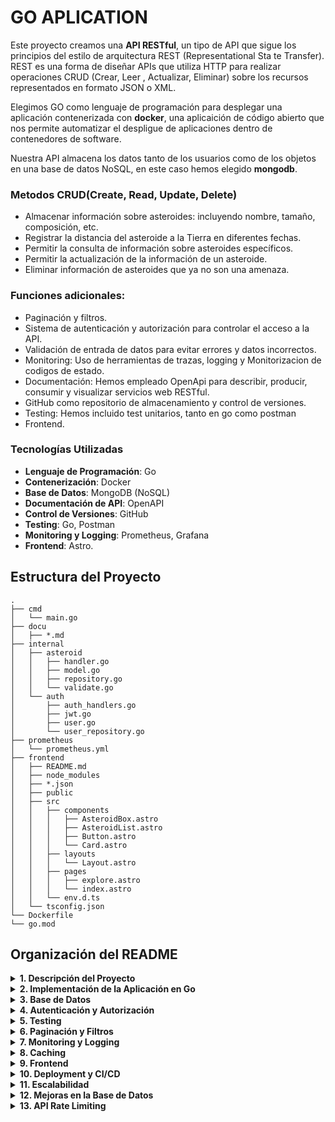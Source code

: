 # GO APLICATION

Este proyecto creamos una **API RESTful**, un tipo de API que sigue los principios del estilo de arquitectura REST (Representational Sta    te Transfer). REST es una forma de diseñar APIs que utiliza HTTP para realizar operaciones CRUD (Crear, Leer    , Actualizar, Eliminar) sobre los recursos representados en formato JSON o XML.

Elegimos GO como  lenguaje de programación  para desplegar una aplicación contenerizada con **docker**, una aplicaición de código abierto que nos permite automatizar el despligue de aplicaciones dentro de contenedores de software.

Nuestra API almacena los datos tanto de los usuarios como de los objetos en una base de datos NoSQL, en este caso hemos elegido **mongodb**.

### Metodos CRUD(Create, Read, Update, Delete)

* Almacenar información sobre asteroides: incluyendo nombre, tamaño, composición, etc.
* Registrar la distancia del asteroide a la Tierra en diferentes fechas.
* Permitir la consulta de información sobre asteroides específicos.
* Permitir la actualización de la información de un asteroide.
* Eliminar información de asteroides que ya no son una amenaza.

### Funciones adicionales:

* Paginación y filtros.
* Sistema de autenticación y autorización para controlar el acceso a la API.
* Validación de entrada de datos para evitar errores y datos incorrectos.
* Monitoring: Uso de herramientas de trazas, logging y Monitorizacion de codigos de estado.
* Documentación: Hemos empleado OpenApi para describir, producir, consumir y visualizar servicios web RESTful.
* GitHub como repositorio de almacenamiento y control de versiones.
* Testing: Hemos incluido test unitarios, tanto en go como postman
* Frontend.

### Tecnologías Utilizadas

- **Lenguaje de Programación**: Go
- **Contenerización**: Docker
- **Base de Datos**: MongoDB (NoSQL)
- **Documentación de API**: OpenAPI
- **Control de Versiones**: GitHub
- **Testing**: Go, Postman
- **Monitoring y Logging**: Prometheus, Grafana
- **Frontend**: Astro.


## Estructura del Proyecto

```
.
├── cmd
│   └── main.go
├── docu
│   ├── *.md
├── internal
│   ├── asteroid
│   │   ├── handler.go
│   │   ├── model.go
│   │   ├── repository.go
│   │   └── validate.go
│   └── auth
│       ├── auth_handlers.go
│       ├── jwt.go
│       ├── user.go
│       └── user_repository.go
├── prometheus
│   └── prometheus.yml
├── frontend
│   ├── README.md
│   ├── node_modules
│   ├── *.json
│   ├── public
│   ├── src
│   │   ├── components
│   │   │   ├── AsteroidBox.astro
│   │   │   ├── AsteroidList.astro
│   │   │   ├── Button.astro
│   │   │   └── Card.astro
│   │   ├── layouts
│   │   │   └── Layout.astro
│   │   ├── pages
│   │   │   ├── explore.astro
│   │   │   └── index.astro
│   │   └── env.d.ts
│   └── tsconfig.json
└── Dockerfile
└── go.mod
```

## Organización del README

<details>
<summary><strong>1. Descripción del Proyecto</strong></summary>

- Introducción
- Objetivo del Proyecto
- Características Principales

</details>

<details>
<summary><strong>2. Implementación de la Aplicación en Go</strong></summary>

### 1. Estructura:

- **cmd/main.go**: Contiene el punto de entrada de la aplicación.
- **internal/asteroid/**: Contiene el código relacionado con los asteroides.
  - **model.go**: Define la estructura (modelo) de los asteroides.
  - **repository.go**: Gestiona el almacenamiento y la recuperación de datos.
  - **handler.go**: Maneja las solicitudes HTTP relacionadas con los asteroides.
- **internal/router/**: Configura las rutas de la API.
- **Dockerfile**: Define cómo se construye la imagen Docker para la aplicación.
- **go.mod**: Archivo de configuración del módulo Go.

### 2. ¿Qué es un Módulo Go y Cómo Inicializarlo?

Un módulo Go es una colección de paquetes Go que se gestionan como una unidad. Contiene un archivo `go.mod` que especifica las dependencias del proyecto. Para inicializar un módulo Go:

1. **Inicializar el Módulo**:
   ```bash
   go mod init e42-go-challenge
   ```

   Esto crea un archivo `go.mod` en el directorio raíz del proyecto.

2. **Agregar Dependencias**:
   A medida que se escriben importaciones de paquetes externos en el código, Go las añadirá automáticamente al archivo `go.mod`.

### 3. Definir el Modelo de Asteroide

El modelo de asteroide se define en `internal/asteroid/model.go`:

```go
package asteroid

type Asteroid struct {
    ID               string  `json:"id"`
    Name             string  `json:"name"`
    Diameter         float64 `json:"diameter"`
    DiscoveryDate    string  `json:"discovery_date"`
    ObservationCount int     `json:"observation_count"`
    DistanceFromEarth float64 `json:"distance_from_earth"`
}
```

#### Explicación de Campos:

- **ID**: Identificador único del asteroide.
- **Name**: Nombre del asteroide.
- **Diameter**: Diámetro del asteroide.
- **DiscoveryDate**: Fecha en que se descubrió el asteroide.
- **ObservationCount**: Número de observaciones del asteroide.
- **DistanceFromEarth**: Distancia del asteroide a la Tierra.

### 4. Aprendizajes:

**Serialización:** Convertir una estructura de datos a un formato que puede ser almacenado o transmitido.

  ```go
   import "go.mongodb.org/mongo-driver/bson/primitive"
   ```
   Esta librería ofrece tipos y funciones necesarios para trabajar con BSON (Binary JSON) en MongoDB. En particular, el tipo `primitive.ObjectID` se utiliza para representar los identificadores únicos (ObjectId) que MongoDB asigna a los documentos. Este tipo permite gestionar estos identificadores de manera adecuada dentro de la aplicación.

2. **¿Qué es esto: `json:"id" bson:"_id,omitempty"`?**
   Esta etiqueta se utiliza para especificar los nombres de los campos cuando el struct se serializa a JSON o BSON. Aquí está el desglose:
   - `json:"id"`: Indica que el campo `ID` debe ser serializado/deserializado con el nombre `id` en JSON.
   - `bson:"_id,omitempty"`: Indica que el campo `ID` debe ser serializado/deserializado con el nombre `_id` en BSON (formato utilizado por MongoDB). El atributo `omitempty` significa que el campo se omitirá en la serialización si está vacío o es su valor cero.

</details>

<details>
<summary><strong>3. Base de Datos</strong></summary>

- MongoDB
- Documentación Relevante

</details>

<details>
<summary><strong>4. Autenticación y Autorización</strong></summary>

- Protege tu API

</details>

<details>
<summary><strong>5. Testing</strong></summary>

- Pruebas Unitarias y de Integración

</details>

<details>
<summary><strong>6. Paginación y Filtros</strong></summary>

- Mejora de Usabilidad y Rendimiento

</details>

<details>
<summary><strong>7. Monitoring y Logging</strong></summary>

- Herramientas para Seguimiento en Tiempo Real

</details>

<details>
<summary><strong>8. Caching</strong></summary>

- Mejora de Rendimiento mediante Caché

</details>

<details>
<summary><strong>9. Frontend</strong></summary>

- Interfaz Web para Interactuar con la API

</details>

<details>
<summary><strong>10. Deployment y CI/CD</strong></summary>

- Configuración del Pipeline de CI/CD

</details>

<details>
<summary><strong>11. Escalabilidad</strong></summary>

- Preparación para Manejar Mayor Carga

</details>

<details>
<summary><strong>12. Mejoras en la Base de Datos</strong></summary>

- Optimización de la Base de Datos

</details>

<details>
<summary><strong>13. API Rate Limiting</strong></summary>

- Implementación de Limitación de Tasa para Proteger la API

</details>
